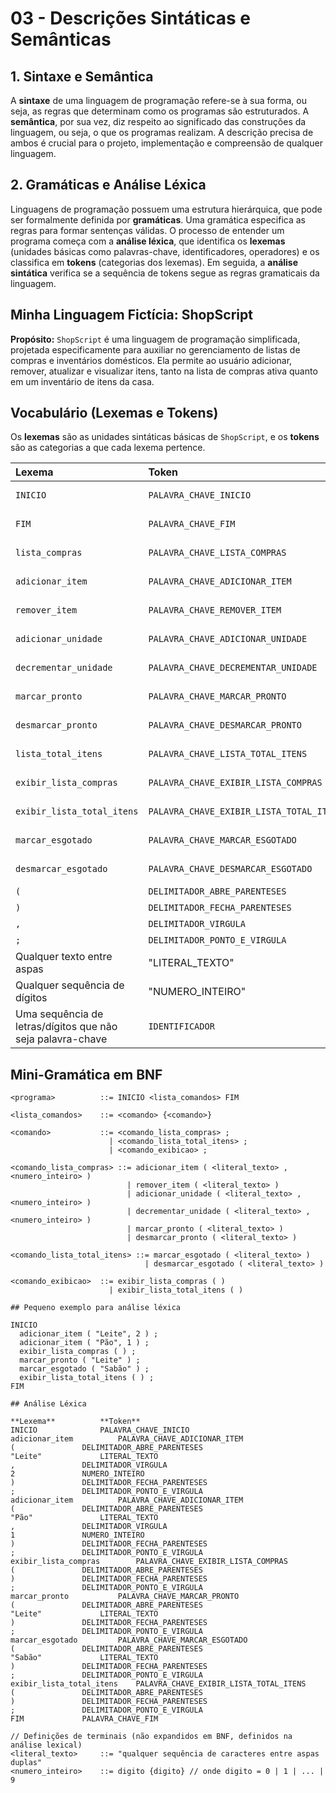 # 03 - Descrições Sintáticas e Semânticas

## 1. Sintaxe e Semântica

A **sintaxe** de uma linguagem de programação refere-se à sua forma, ou seja, as regras que determinam como os programas são estruturados. A **semântica**, por sua vez, diz respeito ao significado das construções da linguagem, ou seja, o que os programas realizam. A descrição precisa de ambos é crucial para o projeto, implementação e compreensão de qualquer linguagem.

## 2. Gramáticas e Análise Léxica

Linguagens de programação possuem uma estrutura hierárquica, que pode ser formalmente definida por **gramáticas**. Uma gramática especifica as regras para formar sentenças válidas. O processo de entender um programa começa com a **análise léxica**, que identifica os **lexemas** (unidades básicas como palavras-chave, identificadores, operadores) e os classifica em **tokens** (categorias dos lexemas). Em seguida, a **análise sintática** verifica se a sequência de tokens segue as regras gramaticais da linguagem.

## Minha Linguagem Fictícia: ShopScript

**Propósito:** `ShopScript` é uma linguagem de programação simplificada, projetada especificamente para auxiliar no gerenciamento de listas de compras e inventários domésticos. Ela permite ao usuário adicionar, remover, atualizar e visualizar itens, tanto na lista de compras ativa quanto em um inventário de itens da casa.

## Vocabulário (Lexemas e Tokens)

Os **lexemas** são as unidades sintáticas básicas de `ShopScript`, e os **tokens** são as categorias a que cada lexema pertence.

| Lexema            | Token                       | Categoria             |
| :---------------- | :-------------------------- | :-------------------- |
| `INICIO`          | `PALAVRA_CHAVE_INICIO`      | Palavra-chave         |
| `FIM`             | `PALAVRA_CHAVE_FIM`         | Palavra-chave         |
| `lista_compras`   | `PALAVRA_CHAVE_LISTA_COMPRAS`| Palavra-chave         |
| `adicionar_item`  | `PALAVRA_CHAVE_ADICIONAR_ITEM`| Palavra-chave         |
| `remover_item`    | `PALAVRA_CHAVE_REMOVER_ITEM`| Palavra-chave         |
| `adicionar_unidade`| `PALAVRA_CHAVE_ADICIONAR_UNIDADE`| Palavra-chave      |
| `decrementar_unidade`| `PALAVRA_CHAVE_DECREMENTAR_UNIDADE`| Palavra-chave   |
| `marcar_pronto`   | `PALAVRA_CHAVE_MARCAR_PRONTO`| Palavra-chave         |
| `desmarcar_pronto`| `PALAVRA_CHAVE_DESMARCAR_PRONTO`| Palavra-chave       |
| `lista_total_itens`| `PALAVRA_CHAVE_LISTA_TOTAL_ITENS`| Palavra-chave      |
| `exibir_lista_compras`| `PALAVRA_CHAVE_EXIBIR_LISTA_COMPRAS`| Palavra-chave |
| `exibir_lista_total_itens`|`PALAVRA_CHAVE_EXIBIR_LISTA_TOTAL_ITENS`| Palavra-chave|
| `marcar_esgotado` | `PALAVRA_CHAVE_MARCAR_ESGOTADO`| Palavra-chave       |
| `desmarcar_esgotado`| `PALAVRA_CHAVE_DESMARCAR_ESGOTADO`| Palavra-chave   |
| `(`             | `DELIMITADOR_ABRE_PARENTESES` | Delimitador           |
| `)`             | `DELIMITADOR_FECHA_PARENTESES`| Delimitador           |
| `,`             | `DELIMITADOR_VIRGULA`         | Delimitador           |
| `;`             | `DELIMITADOR_PONTO_E_VIRGULA` | Delimitador           |
| Qualquer texto entre aspas|"LITERAL_TEXTO"        | Literal               |
| Qualquer sequência de dígitos|"NUMERO_INTEIRO"       | Literal               |
| Uma sequência de letras/dígitos que não seja palavra-chave | `IDENTIFICADOR`| Identificador         |

## Mini-Gramática em BNF

```bnf
<programa>          ::= INICIO <lista_comandos> FIM

<lista_comandos>    ::= <comando> {<comando>}

<comando>           ::= <comando_lista_compras> ;
                      | <comando_lista_total_itens> ;
                      | <comando_exibicao> ;

<comando_lista_compras> ::= adicionar_item ( <literal_texto> , <numero_inteiro> )
                          | remover_item ( <literal_texto> )
                          | adicionar_unidade ( <literal_texto> , <numero_inteiro> )
                          | decrementar_unidade ( <literal_texto> , <numero_inteiro> )
                          | marcar_pronto ( <literal_texto> )
                          | desmarcar_pronto ( <literal_texto> )

<comando_lista_total_itens> ::= marcar_esgotado ( <literal_texto> )
                              | desmarcar_esgotado ( <literal_texto> )

<comando_exibicao>  ::= exibir_lista_compras ( )
                      | exibir_lista_total_itens ( )

## Pequeno exemplo para análise léxica

INICIO
  adicionar_item ( "Leite", 2 ) ;
  adicionar_item ( "Pão", 1 ) ;
  exibir_lista_compras ( ) ;
  marcar_pronto ( "Leite" ) ;
  marcar_esgotado ( "Sabão" ) ;
  exibir_lista_total_itens ( ) ;
FIM
 
## Análise Léxica

**Lexema**			**Token**
INICIO				PALAVRA_CHAVE_INICIO
adicionar_item			PALAVRA_CHAVE_ADICIONAR_ITEM
(				DELIMITADOR_ABRE_PARENTESES
"Leite"				LITERAL_TEXTO
,				DELIMITADOR_VIRGULA
2				NUMERO_INTEIRO
)				DELIMITADOR_FECHA_PARENTESES
;				DELIMITADOR_PONTO_E_VIRGULA
adicionar_item			PALAVRA_CHAVE_ADICIONAR_ITEM
(				DELIMITADOR_ABRE_PARENTESES
"Pão"				LITERAL_TEXTO
,				DELIMITADOR_VIRGULA
1				NUMERO_INTEIRO
)				DELIMITADOR_FECHA_PARENTESES
;				DELIMITADOR_PONTO_E_VIRGULA
exibir_lista_compras		PALAVRA_CHAVE_EXIBIR_LISTA_COMPRAS
(				DELIMITADOR_ABRE_PARENTESES
)				DELIMITADOR_FECHA_PARENTESES
;				DELIMITADOR_PONTO_E_VIRGULA
marcar_pronto			PALAVRA_CHAVE_MARCAR_PRONTO
(				DELIMITADOR_ABRE_PARENTESES
"Leite"				LITERAL_TEXTO
)				DELIMITADOR_FECHA_PARENTESES
;				DELIMITADOR_PONTO_E_VIRGULA
marcar_esgotado			PALAVRA_CHAVE_MARCAR_ESGOTADO
(				DELIMITADOR_ABRE_PARENTESES
"Sabão"				LITERAL_TEXTO
)				DELIMITADOR_FECHA_PARENTESES
;				DELIMITADOR_PONTO_E_VIRGULA
exibir_lista_total_itens	PALAVRA_CHAVE_EXIBIR_LISTA_TOTAL_ITENS
(				DELIMITADOR_ABRE_PARENTESES
)				DELIMITADOR_FECHA_PARENTESES
;				DELIMITADOR_PONTO_E_VIRGULA
FIM				PALAVRA_CHAVE_FIM

// Definições de terminais (não expandidos em BNF, definidos na análise lexical)
<literal_texto>     ::= "qualquer sequência de caracteres entre aspas duplas"
<numero_inteiro>    ::= digito {digito} // onde digito = 0 | 1 | ... | 9

